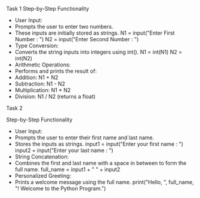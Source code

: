 Task 1 
 Step-by-Step Functionality
- User Input:
- Prompts the user to enter two numbers.
- These inputs are initially stored as strings.
N1 = input("Enter First Number : ")
N2 = input("Enter Second Number : ")
- Type Conversion:
- Converts the string inputs into integers using int().
N1 = int(N1)
N2 = int(N2)
- Arithmetic Operations:
- Performs and prints the result of:
- Addition: N1 + N2
- Subtraction: N1 - N2
- Multiplication: N1 * N2
- Division: N1 / N2 (returns a float)


Task 2

 Step-by-Step Functionality
- User Input:
- Prompts the user to enter their first name and last name.
- Stores the inputs as strings.
input1 = input("Enter your first name : ")
input2 = input("Enter your last name : ")
- String Concatenation:
- Combines the first and last name with a space in between to form the full name.
full_name = input1 + " " + input2
- Personalized Greeting:
- Prints a welcome message using the full name.
print("Hello, ", full_name, "! Welcome to the Python Program.")





